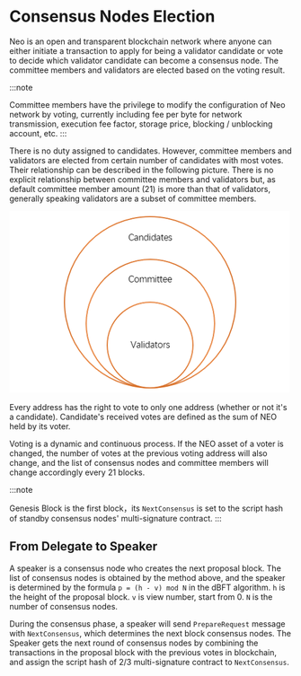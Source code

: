 # Consensus Nodes Election

Neo is an open and transparent blockchain network where anyone can either initiate a transaction to apply for being a validator candidate or vote to decide which validator candidate can become a consensus node. The committee members and validators are elected based on the voting result.

:::note

Committee members have the privilege to modify the configuration of Neo network by voting, currently including fee per byte for network transmission, execution fee factor, storage price, blocking / unblocking account, etc.
:::

There is no duty assigned to candidates. However, committee members and validators are elected from certain number of candidates with most votes. Their relationship can be described in the following picture. There is no explicit relationship between committee members and validators but, as default committee member amount (21) is more than that of validators, generally speaking validators are a subset of committee members. 

![](../images/consensus/vote_candidate.png)

Every address has the right to vote to only one address (whether or not it's a candidate). Candidate's received votes are defined as the sum of NEO held by its voter. 

Voting is a dynamic and continuous process. If the NEO asset of a voter is changed, the number of votes at the previous voting address will also change, and the list of consensus nodes and committee members will change accordingly every 21 blocks.

:::note

Genesis Block is the first block，its `NextConsensus` is set to the script hash of standby consensus nodes' multi-signature contract.
:::

## From Delegate to Speaker

A speaker is a consensus node who creates the next proposal block. The list of consensus nodes is obtained by the method above, and the speaker is determined by the formula `p = (h - v) mod N` in the dBFT algorithm. `h` is the height of the proposal block. `v` is view number, start from 0. `N` is the number of consensus nodes.

During the consensus phase, a speaker will send `PrepareRequest` message with `NextConsensus`, which determines the next block consensus nodes. The Speaker gets the next round of consensus nodes by combining the transactions in the proposal block with the previous votes in blockchain, and assign the script hash of 2/3 multi-signature contract to `NextConsensus`. 
